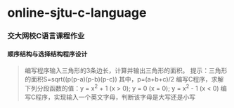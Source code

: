 # online-sjtu-c-language
### 交大网校C语言课程作业
#### 顺序结构与选择结构程序设计
> 编写程序输入三角形的3条边长，计算并输出三角形的面积。 提示：三角形的面积S=sqrt((p(p-a)(p-b)(p-c)) 其中，p=(a+b+c)/2
> 编写C程序，求解下列分段函数的值：y = x<sup>2</sup> + 1 (x > 0); y = 0 (x = 0); y = x<sup>2</sup> - 1 (x < 0)
> 编写C程序，实现输入一个英文字母，判断该字母是大写还是小写
